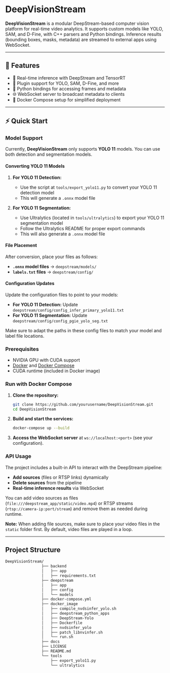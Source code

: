 # DeepVisionStream

**DeepVisionStream** is a modular DeepStream-based computer vision platform for real-time video analytics. It supports custom models like YOLO, SAM, and D-Fine, with C++ parsers and Python bindings. Inference results (bounding boxes, masks, metadata) are streamed to external apps using WebSocket.

---

## 🚀 Features

- 🎥 Real-time inference with DeepStream and TensorRT
- 🧩 Plugin support for YOLO, SAM, D-Fine, and more
- 🐍 Python bindings for accessing frames and metadata
- 🌐 WebSocket server to broadcast metadata to clients
- 🐳 Docker Compose setup for simplified deployment

---

## ⚡ Quick Start

### Model Support

Currently, **DeepVisionStream** only supports **YOLO 11** models. You can use both detection and segmentation models.

#### Converting YOLO 11 Models

1. **For YOLO 11 Detection:**
   - Use the script at `tools/export_yolo11.py` to convert your YOLO 11 detection model
   - This will generate a `.onnx` model file

2. **For YOLO 11 Segmentation:**
   - Use Ultralytics (located in `tools/ultralytics`) to export your YOLO 11 segmentation model
   - Follow the Ultralytics README for proper export commands
   - This will also generate a `.onnx` model file

#### File Placement

After conversion, place your files as follows:

- **`.onnx` model files** → `deepstream/models/`
- **`labels.txt` files** → `deepstream/config/`

#### Configuration Updates

Update the configuration files to point to your models:

- **For YOLO 11 Detection:** Update `deepstream/config/config_infer_primary_yolo11.txt`
- **For YOLO 11 Segmentation:** Update `deepstream/config/config_pgie_yolo_seg.txt`

Make sure to adapt the paths in these config files to match your model and label file locations.

### Prerequisites

- NVIDIA GPU with CUDA support
- [Docker](https://www.docker.com/) and [Docker Compose](https://docs.docker.com/compose/)
- CUDA runtime (included in Docker image)

### Run with Docker Compose

1. **Clone the repository:**
   ```bash
   git clone https://github.com/yourusername/DeepVisionStream.git
   cd DeepVisionStream
   ```
2. **Build and start the services:**
   ```bash
   docker-compose up --build
   ```
3. **Access the WebSocket server** at `ws://localhost:<port>` (see your configuration).

### API Usage

The project includes a built-in API to interact with the DeepStream pipeline:

- **Add sources** (files or RTSP links) dynamically
- **Delete sources** from the pipeline
- **Real-time inference results** via WebSocket

You can add video sources as files (`file:///deepstream_app/static/video.mp4`) or RTSP streams (`rtsp://camera-ip:port/stream`) and remove them as needed during runtime.

**Note:** When adding file sources, make sure to place your video files in the `static` folder first. By default, video files are played in a loop.

---

##  Project Structure

```bash
DeepVisionStream/
                ├── backend
                │   ├── app
                │   ├── requirements.txt
                ├── deepstream
                │   ├── app
                │   ├── config
                │   └── models
                ├── docker-compose.yml
                ├── docker_image
                │   ├── compile_nvdsinfer_yolo.sh
                │   ├── deepstream_python_apps
                │   ├── DeepStream-Yolo
                │   ├── Dockerfile
                │   ├── nvdsinfer_yolo
                │   ├── patch_libnvinfer.sh
                │   └── run.sh
                ├── docs
                ├── LICENSE
                ├── README.md
                └── tools
                    ├── export_yolo11.py
                    └── ultralytics

```

